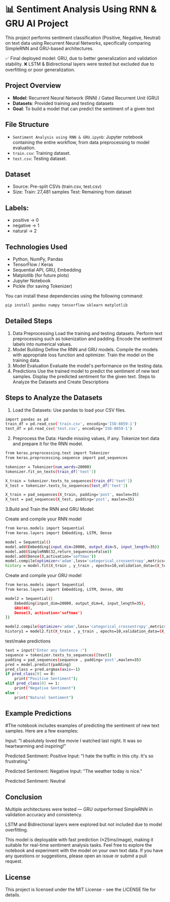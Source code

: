 # 📊 Sentiment Analysis Using RNN & GRU AI Project
This project performs sentiment classification (Positive, Negative, Neutral) on text data using Recurrent Neural Networks, specifically comparing SimpleRNN and GRU-based architectures.

✅ Final deployed model: GRU, due to better generalization and validation stability.
❌ LSTM & Bidirectional layers were tested but excluded due to overfitting or poor generalization.
## Project Overview

- **Model**: Recurrent Neural Network (RNN) / Gated Recurrent Unit (GRU)
- **Datasets**: Provided training and testing datasets
- **Goal**: To build a model that can predict the sentiment of a given text

## File Structure

- `Sentiment Analysis using RNN & GRU.ipynb`: Jupyter notebook containing the entire workflow, from data preprocessing to model evaluation.
- `train.csv`: Training dataset.
- `test.csv`: Testing dataset.

## Dataset
- Source: Pre-split CSVs (train.csv, test.csv)
- Size:
Train: 27,481 samples
Test: Remaining from dataset
## Labels:
- positive → 0
- negative → 1
- natural → 2
## Technologies Used
- Python, NumPy, Pandas
- TensorFlow / Keras
- Sequential API, GRU, Embedding
- Matplotlib (for future plots)
- Jupyter Notebook
- Pickle (for saving Tokenizer)

You can install these dependencies using the following command:

```bash
pip install pandas numpy tensorflow sklearn matplotlib
```
## Detailed Steps
1. Data Preprocessing
Load the training and testing datasets.
Perform text preprocessing such as tokenization and padding.
Encode the sentiment labels into numerical values.
3. Model Building
Define the RNN and GRU models.
Compile the models with appropriate loss function and optimizer.
Train the model on the training data.
4. Model Evaluation
Evaluate the model's performance on the testing data.
5. Predictions
Use the trained model to predict the sentiment of new text samples.
Display the predicted sentiment for the given text.
Steps to Analyze the Datasets and Create Descriptions
## Steps to Analyze the Datasets 
1. Load the Datasets:
Use pandas to load your CSV files.
```bash
import pandas as pd
train_df = pd.read_csv('train.csv', encoding='ISO-8859-1')
test_df = pd.read_csv('test.csv', encoding='ISO-8859-1')
```
2. Preprocess the Data:
Handle missing values, if any.
Tokenize text data and prepare it for the RNN model.
```bash
from keras.preprocessing.text import Tokenizer
from keras.preprocessing.sequence import pad_sequences

tokenizer = Tokenizer(num_words=20000)
tokenizer.fit_on_texts(train_df['text'])

X_train = tokenizer.texts_to_sequences(train_df['text'])
X_test = tokenizer.texts_to_sequences(test_df['text'])

X_train = pad_sequences(X_train, padding='post', maxlen=35)
X_test = pad_sequences(X_test, padding='post', maxlen=35)

```
3.Build and Train the RNN and GRU Model:

Create and compile your RNN model
```bash
from keras.models import Sequential
from keras.layers import Embedding, LSTM, Dense

model = Sequential()
model.add(Embedding(input_dim=20000, output_dim=5, input_length=35))
model.add(SimpleRNN(32,return_sequences=False))
model.add(Dense(3,activation='softmax'))
model.compile(optimizer='adam',loss='categorical_crossentropy',metrics=["accuracy"])
history = model.fit(X_train , y_train , epochs=10,validation_data=(X_test,y_test))

```
Create and compile your GRU  model
```bash
from keras.models import Sequential
from keras.layers import Embedding, LSTM, Dense, GRU

model2 = Sequential([
    Embedding(input_dim=20000, output_dim=4, input_length=35),
    GRU(40),
    Dense(3, activation='softmax')
])

model2.compile(optimizer='adam',loss='categorical_crossentropy',metrics=["accuracy"])
history1 = model2.fit(X_train , y_train , epochs=10,validation_data=(X_test,y_test))

```
test/make predictions
```bash
text = input("Enter any Sentence :")
sequence = tokenizer.texts_to_sequences([text])
padding = pad_sequences(sequence , padding='post',maxlen=35)
pred = model.predict(padding)
pred_class = pred.argmax(axis=-1)
if pred_class[0] == 0:
    print("Positive Sentiment");
elif pred_class[0] == 1:
    print("Negative Sentiment")
else :
    print("Natural Sentiment")
```
## Example Predictions
#The notebook includes examples of predicting the sentiment of new text samples. Here are a few examples:

Input: "I absolutely loved the movie I watched last night. It was so heartwarming and inspiring!"

Predicted Sentiment: Positive
Input: "I hate the traffic in this city. It's so frustrating."

Predicted Sentiment: Negative
Input: "The weather today is nice."

Predicted Sentiment: Neutral
## Conclusion
Multiple architectures were tested — GRU outperformed SimpleRNN in validation accuracy and consistency.

LSTM and Bidirectional layers were explored but not included due to model overfitting.

This model is deployable with fast prediction (≈25ms/image), making it suitable for real-time sentiment analysis tasks.
Feel free to explore the notebook and experiment with the model on your own text data. If you have any questions or suggestions, please open an issue or submit a pull request.

## License
This project is licensed under the MIT License - see the LICENSE file for details.
